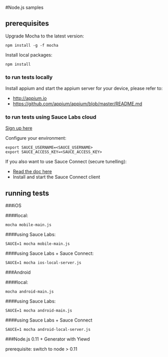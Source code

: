 #Node.js samples

## prerequisites

Upgrade Mocha to the latest version:

```
npm install -g -f mocha
```

Install local packages:

```
npm install
```

### to run tests locally

Install appium and start the appium server for your device, please refer to:

- http://appium.io
- https://github.com/appium/appium/blob/master/README.md

### to run tests using Sauce Labs cloud

[Sign up here](https://saucelabs.com/signup/trial)

Configure your environment:

```
export SAUCE_USERNAME=<SAUCE_USERNAME>
export SAUCE_ACCESS_KEY=<SAUCE_ACCESS_KEY>
```

If you also want to use Sauce Connect (secure tunelling):

- [Read the doc here](https://saucelabs.com/docs/connect)
- Install and start the Sauce Connect client 

## running tests

###iOS

####local:

```
mocha mobile-main.js
```

####using Sauce Labs:

```
SAUCE=1 mocha mobile-main.js
```

####using Sauce Labs + Sauce Connect:

```
SAUCE=1 mocha ios-local-server.js
```

###Android

####local:

```
mocha android-main.js
```

####using Sauce Labs:

```
SAUCE=1 mocha android-main.js
```

####using Sauce Labs + Sauce Connect

```
SAUCE=1 mocha android-local-server.js
```

###Node.js 0.11 + Generator with Yiewd

prerequisite: switch to node > 0.11
